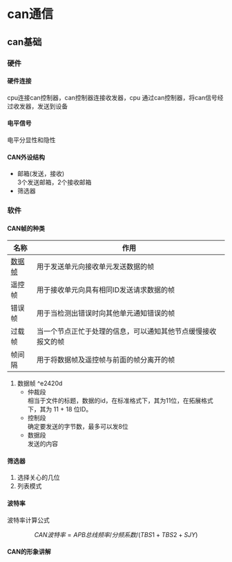 # can通信

## can基础

### 硬件

#### 硬件连接

cpu连接can控制器，can控制器连接收发器，cpu 通过can控制器，将can信号经过收发器，发送到设备

#### 电平信号

电平分显性和隐性

#### CAN外设结构

- 邮箱(发送，接收)  
3个发送邮箱，2个接收邮箱
- 筛选器

### 软件

#### CAN帧的种类

| 名称               | 作用                                                         |
| ------------------ | ------------------------------------------------------------ |
| [数据帧](#^e2420d) | 用于发送单元向接收单元发送数据的帧                           |
| 遥控帧             | 用于接收单元向具有相同ID发送请求数据的帧                     |
| 错误帧             | 用于当检测出错误时向其他单元通知错误的帧                     |
| 过载帧             | 当一个节点正忙于处理的信息，可以通知其他节点缓慢接收报文的帧 |
| 帧间隔             | 用于将数据帧及遥控帧与前面的帧分离开的帧                     |

1. 数据帧 ^e2420d
   - 仲裁段  
相当于文件的标题，数据的id，在标准格式下，其为11位，在拓展格式下，其为 11 + 18 位ID。
   - 控制段  
确定要发送的字节数，最多可以发8位
   - 数据段  
发送的内容

#### 筛选器

1. 选择关心的几位
2. 列表模式

#### 波特率

波特率计算公式

$$CAN波特率 = APB总线频率/分频系数/(TBS1 + TBS2 + SJY)$$

#### CAN的形象讲解


